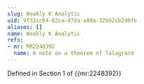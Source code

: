 ```yaml
---
slug: Weakly K Analytic
uid: 9f32cc64-82ca-47da-a80a-32b92cb2d0fb
aliases: []
name: Weakly K Analytic
refs:
- mr: MR2248392
  name: A note on a theorem of Talagrand
---
```

Defined in Section 1 of {{mr:2248392}}
